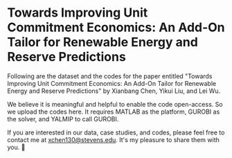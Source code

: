 # Towards Improving Unit Commitment Economics: An Add-On Tailor for Renewable Energy and Reserve Predictions

Following are the dataset and the codes for the paper entitled "Towards Improving Unit Commitment Economics: An Add-On Tailor for Renewable Energy and Reserve Predictions" by Xianbang Chen, Yikui Liu, and Lei Wu.

We believe it is meaningful and helpful to enable the code open-access. So we upload the codes here. It requires MATLAB as the platform, GUROBI as the solver, and YALMIP to call GUROBI.

If you are interested in our data, case studies, and codes, please feel free to contact me at xchen130@stevens.edu. It's my pleasure to share them with you. 🤨
